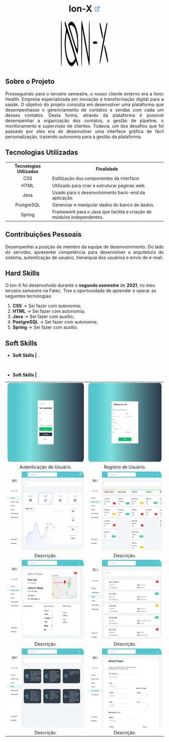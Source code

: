 <h1 align="center"><b>Ion-X <a href="https://github.com/ThomasPalma1/FatecAPI-03"><img src="/docs/external-link.png"  width="19" height="19"></a>
</h1></b>

<p align="center"> 
   <img src="/docs/ionx.svg" width="150" height="150">
</p>

## **Sobre o Projeto**

<p align="justify">Prosseguindo para o terceiro semestre, o nosso cliente externo era a Ionic Health. Empresa especializada em inovação e transformação digital para a saúde. O objetivo do projeto consistia em desenvolver uma plataforma que desempenhasse o gerenciamento de contatos e vendas com cada um desses contatos. Desta forma, através da plataforma é possivel desempenhar a organização dos contatos, a gestão de pipeline, o monitoramento e supervisão de clientes. Todavia, um dos desafios que foi passado por eles era de desenvolver uma interface gráfica de fácil personalização, trazendo autonomia para a gestão da plataforma.</p>

## **Tecnologias Utilizadas**

<table>
    <tr>
        <th>Tecnologias Utilizadas</th>
        <th>Finalidade</th>
    </tr>
    <tr>
        <td align="center">CSS</td>
        <td align="justify">Estilização dos componentes da interface.</td>
    </tr>
    <tr>
        <td align="center">HTML</td>
        <td align="left">Utilizado para criar e estruturar páginas web.</td>
    </tr>
    <tr>
        <td align="center">Java</td>
        <td align="left">Usado para o desenvolvimento back-end da aplicação.</td>
    </tr>
    <tr>
        <td align="center">PostgreSQL</td>
        <td align="left">Gerenciar e manipular dados do banco de dados.</td>
    </tr>
    <tr>
        <td align="center">Spring</td>
        <td align="left">Framework para o Java que facilita a criação de módulos independentes.</td>

</table>

## **Contribuições Pessoais**

<p align="justify">Desempenhei a posição de membro da equipe de desenvolvimento. Do lado do servidor, apresentei competência para desenvolver a arquitetura do sistema, autenticação de usuário, hierarquia dos usuários e envio de e-mail.</p>

## **Hard Skills**

O Ion-X foi desenvolvido durante o **segundo semestre** de **2021**, no meu terceiro semestre na Fatec. Tive a oportunidade de aprender e operar as seguintes tecnologias:

  1.  **CSS** &#8594; Sei fazer com autonomia;
  2.  **HTML** &#8594; Sei fazer com autonomia;
  3.  **Java** &#8594; Sei fazer com auxílio;
  4.  **PostgreSQL** &#8594; Sei fazer com autonomia;
  5.  **Spring** &#8594; Sei fazer com auxílio.

## **Soft Skills**

* **Soft Skills |** .

<br>

* **Soft Skills |** .


<table>
   <tr>
      <td width="455"><img src="/docs/FatecAPI-03/login_screen.png" width="450" height="250" /></td>
      <td width="455"><img src="/docs/FatecAPI-03/register_screen.png" width="450" height="250" /></td>
   </tr>
   <tr>
      <td align="center">Autenticação de Usuário.</td>
      <td align="center">Registro de Usuário.</td>
   </tr>
   <tr>
      <td><img src="/docs/FatecAPI-03/dashboard_screen.png" width="450" height="250"/></td>
      <td><img src="/docs/FatecAPI-03/registered-customers_screen.png" width="450" height="250" /></td>
   </tr>
   <tr>
      <td align="center">Descrição.</td>
      <td align="center">Descrição.</td>
   </tr>
   <tr>
      <td><img src="/docs/FatecAPI-03/clients-data_screen.png" width="450" height="250" /></td>
      <td><img src="/docs/FatecAPI-03/contacts_screen.png" width="450" height="250" /></td>
   </tr>
   <tr>
      <td align="center">Descrição.</td>
      <td align="center">Descrição.</td>
   </tr>
   <tr>
      <td><img src="/docs/FatecAPI-03/products_screen.png" width="450" height="250" /></td>
      <td><img src="/docs/FatecAPI-03/customer-registration_screen.png" width="450" height="250"/></td>
   </tr>
   <tr>
      <td align="center">Descrição.</td>
      <td align="center">Descrição.</td>
   </tr>
</table>